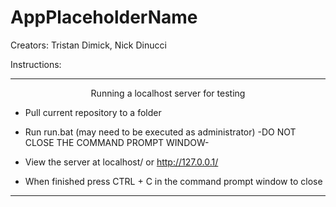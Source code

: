 # AppPlaceholderName

Creators: Tristan Dimick, Nick Dinucci

Instructions:

-----------------------------------------------------------------------------
<p align=center>Running a localhost server for testing</p>

* Pull current repository to a folder

* Run run.bat (may need to be executed as administrator) -DO NOT CLOSE THE COMMAND PROMPT WINDOW-

* View the server at localhost/ or http://127.0.0.1/

* When finished press CTRL + C in the command prompt window to close

-----------------------------------------------------------------------------
